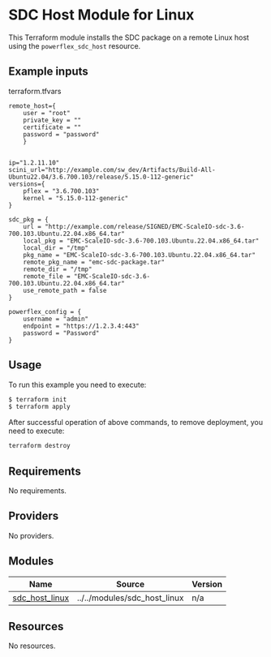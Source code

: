 <!--
Copyright (c) 2024 Dell Inc., or its subsidiaries. All Rights Reserved.

Licensed under the Mozilla Public License Version 2.0 (the "License");
you may not use this file except in compliance with the License.
You may obtain a copy of the License at

    http://mozilla.org/MPL/2.0/


Unless required by applicable law or agreed to in writing, software
distributed under the License is distributed on an "AS IS" BASIS,
WITHOUT WARRANTIES OR CONDITIONS OF ANY KIND, either express or implied.
See the License for the specific language governing permissions and
limitations under the License.
-->

# SDC Host Module for Linux

This Terraform module installs the SDC package on a remote Linux host using the `powerflex_sdc_host` resource.

## Example inputs

terraform.tfvars
```hcl
remote_host={
    user = "root"
    private_key = ""
    certificate = ""
    password = "password"
    }


ip="1.2.11.10"
scini_url="http://example.com/sw_dev/Artifacts/Build-All-Ubuntu22.04/3.6.700.103/release/5.15.0-112-generic"
versions={
    pflex = "3.6.700.103"
    kernel = "5.15.0-112-generic"
}

sdc_pkg = {
    url = "http://example.com/release/SIGNED/EMC-ScaleIO-sdc-3.6-700.103.Ubuntu.22.04.x86_64.tar"
    local_pkg = "EMC-ScaleIO-sdc-3.6-700.103.Ubuntu.22.04.x86_64.tar"
    local_dir = "/tmp"
    pkg_name = "EMC-ScaleIO-sdc-3.6-700.103.Ubuntu.22.04.x86_64.tar"
    remote_pkg_name = "emc-sdc-package.tar"
    remote_dir = "/tmp"
    remote_file = "EMC-ScaleIO-sdc-3.6-700.103.Ubuntu.22.04.x86_64.tar"
    use_remote_path = false
}

powerflex_config = {
    username = "admin"
    endpoint = "https://1.2.3.4:443"
    password = "Password" 
}
```

## Usage

To run this example you need to execute:

```bash
$ terraform init
$ terraform apply
```


After successful operation of above commands, to remove deployment, you need to execute:

```bash
terraform destroy 
```

<!-- BEGIN_TF_DOCS -->
## Requirements

No requirements.

## Providers

No providers.

## Modules

| Name | Source | Version |
|------|--------|---------|
| <a name="module_sdc_host_linux"></a> [sdc\_host\_linux](#module\_sdc\_host\_linux) | ../../modules/sdc_host_linux | n/a |

## Resources

No resources.


<!-- END_TF_DOCS -->